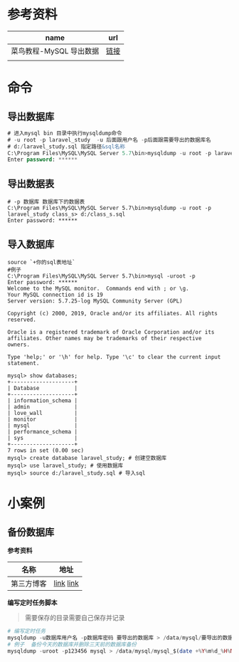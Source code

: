 









# 参考资料

| name                    | url                                                          |
| ----------------------- | ------------------------------------------------------------ |
| 菜鸟教程-MySQL 导出数据 | [链接](https://www.runoob.com/mysql/mysql-database-export.html) |
|                         |                                                              |

# 命令

## 导出数据库

```sql
# 进入mysql bin 目录中执行mysqldump命令          
# -u root -p laravel_study  -u 后面跟用户名 -p后面跟需要导出的数据库名
# d:/laravel_study.sql 指定路径&sql名称
C:\Program Files\MySQL\MySQL Server 5.7\bin>mysqldump -u root -p laravel_study > d:/laravel_study.sql
Enter password: ******
```

## 导出数据表

```mysql
# -p 数据库 数据库下的数据表
C:\Program Files\MySQL\MySQL Server 5.7\bin>mysqldump -u root -p laravel_study class_s> d:/class_s.sql
Enter password: ******
```

## 导入数据库

```shell
source `+你的sql表地址`
#例子
C:\Program Files\MySQL\MySQL Server 5.7\bin>mysql -uroot -p
Enter password: ******
Welcome to the MySQL monitor.  Commands end with ; or \g.
Your MySQL connection id is 19
Server version: 5.7.25-log MySQL Community Server (GPL)

Copyright (c) 2000, 2019, Oracle and/or its affiliates. All rights reserved.

Oracle is a registered trademark of Oracle Corporation and/or its
affiliates. Other names may be trademarks of their respective
owners.

Type 'help;' or '\h' for help. Type '\c' to clear the current input statement.

mysql> show databases;
+--------------------+
| Database           |
+--------------------+
| information_schema |
| admin              |
| love_wall          |
| monitor            |
| mysql              |
| performance_schema |
| sys                |
+--------------------+
7 rows in set (0.00 sec)
mysql> create database laravel_study; # 创建空数据库
mysql> use laravel_study; # 使用数据库
mysql> source d:/laravel_study.sql # 导入sql
```

#  小案例

## 备份数据库

**参考资料**

| 名称       | 地址                                                         |
| ---------- | ------------------------------------------------------------ |
| 第三方博客 | [link](https://www.shuzhiduo.com/A/Ae5RR3X25Q/)  [link](https://www.jb51.net/article/222493.htm) |

**编写定时任务脚本**

> 需要保存的目录需要自己保存并记录

```php
# 编写定时任务
mysqldump -u数据库用户名 -p数据库密码 要导出的数据库 > /data/mysql/要导出的数据库_$(date +%Y%m%d_%H%M%S).sql >> /dev/null 2>&1
# 例子  备份今天的数据库并删除三天前的数据库备份
mysqldump -uroot -p123456 mysql > /data/mysql/mysql_$(date +%Y%m%d_%H%M%S).sql >> /dev/null 2>&1 && cd /data/mysql/ && rm -rf mysql_$(date -d "3 day ago"  +%Y%m%d).sql
```



